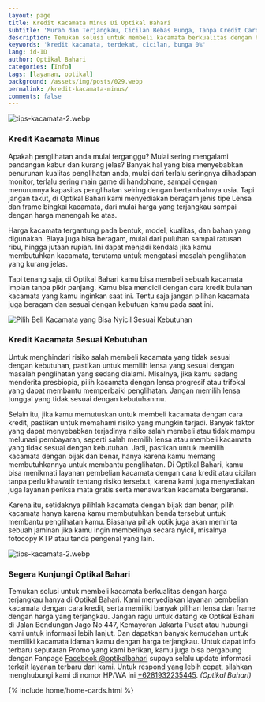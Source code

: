 ```yaml
---
layout: page
title: Kredit Kacamata Minus Di Optikal Bahari
subtitle: 'Murah dan Terjangkau, Cicilan Bebas Bunga, Tanpa Credit Card & Bergaransi'
description: Temukan solusi untuk membeli kacamata berkualitas dengan harga terjangkau di Optikal Bahari. Kami menyediakan layanan pembelian kacamata dengan cara kredit, serta memiliki banyak pilihan lensa dan frame dengan harga yang terjangkau
keywords: 'kredit kacamata, terdekat, cicilan, bunga 0%'
lang: id-ID
author: Optikal Bahari
categories: [Info]
tags: [layanan, optikal]
background: /assets/img/posts/029.webp
permalink: /kredit-kacamata-minus/
comments: false
---
```


<div class="card-deck mb-3">
  <div class="card shadow p-3 mb-5 bg-white rounded">
    <img
      src="{{'/assets/img/posts/periksa-mata/periksa-mata-gratis-optikal-bahari-5.webp' | relative_url }}"
      class="card-img-top"
      title="kredit kacamata minus di Optikal Bahari"
      alt="tips-kacamata-2.webp" />
    <div class="card-body">
      <h3 class="card-title">Kredit Kacamata Minus</h3>
      <p class="card-text text-left">
        Apakah penglihatan anda mulai terganggu? Mulai sering mengalami pandangan kabur dan kurang jelas? Banyak hal yang bisa menyebabkan penurunan kualitas penglihatan anda, mulai dari terlalu seringnya dihadapan monitor, terlalu sering main game di handphone, sampai dengan menurunnya kapasitas penglihatan seiring dengan bertambahnya usia. Tapi jangan takut, di Optikal Bahari kami menyediakan beragam jenis tipe Lensa dan frame bingkai kacamata, dari mulai harga yang terjangkau sampai dengan harga menengah ke atas.
      </p>
      <p class="card-text text-left">
        Harga kacamata tergantung pada bentuk, model, kualitas, dan bahan yang digunakan. Biaya juga bisa beragam, mulai dari puluhan sampai ratusan ribu, hingga jutaan rupiah. Ini dapat menjadi kendala jika kamu membutuhkan kacamata, terutama untuk mengatasi masalah penglihatan yang kurang jelas.
      </p>
      <p class="card-text text-left">
        Tapi tenang saja, di Optikal Bahari kamu bisa membeli sebuah kacamata impian tanpa pikir panjang. Kamu bisa mencicil dengan cara kredit bulanan kacamata yang kamu inginkan saat ini. Tentu saja jangan pilihan kacamata juga beragam dan sesuai dengan kebutuan kamu pada saat ini.
      </p>
    </div>
  </div>
</div>

<div class="card shadow p-3 bg-white mb-5">
  <img
    src="{{ '/assets/img/posts/periksa-mata/periksa-mata-gratis-optikal-bahari-8.webp' | relative_url }}"
    class="card-img-top"
    title="kredit kacamata minus di Optikal Bahari"
    alt="Pilih Beli Kacamata yang Bisa Nyicil Sesuai Kebutuhan">
  <div class="card-body">
    <h3 class="card-title">Kredit Kacamata Sesuai Kebutuhan</h3>
    <p class="card-text text-left">
      Untuk menghindari risiko salah membeli kacamata yang tidak sesuai dengan kebutuhan, pastikan untuk memilih lensa yang sesuai dengan masalah penglihatan yang sedang dialami. Misalnya, jika kamu sedang menderita presbiopia, pilih kacamata dengan lensa progresif atau trifokal yang dapat membantu memperbaiki penglihatan. Jangan memilih lensa tunggal yang tidak sesuai dengan kebutuhanmu.
    </p>
    <p class="card-text text-left">
      Selain itu, jika kamu memutuskan untuk membeli kacamata dengan cara kredit, pastikan untuk memahami risiko yang mungkin terjadi. Banyak faktor yang dapat menyebabkan terjadinya risiko salah membeli atau tidak mampu melunasi pembayaran, seperti salah memilih lensa atau membeli kacamata yang tidak sesuai dengan kebutuhan. Jadi, pastikan untuk memilih kacamata dengan bijak dan benar, hanya karena kamu memang membutuhkannya untuk membantu penglihatan. Di Optikal Bahari, kamu bisa menikmati layanan pembelian kacamata dengan cara kredit atau cicilan tanpa perlu khawatir tentang risiko tersebut, karena kami juga menyediakan juga layanan periksa mata gratis serta menawarkan kacamata bergaransi.
    </p>
    <p class="card-text text-left">
      Karena itu, setidaknya pilihlah kacamata dengan bijak dan benar, pilih kacamata hanya karena kamu membutuhkan benda tersebut untuk membantu penglihatan kamu. Biasanya pihak optik juga akan meminta sebuah jaminan jika kamu ingin membelinya secara nyicil, misalnya fotocopy KTP atau tanda pengenal yang lain.
    </p>
  </div>
</div>

<div class="card-deck mb-3">
  <div class="card shadow p-3 mb-5 bg-white rounded">
    <img
      src="{{ '/assets/img/posts/periksa-mata/periksa-mata-gratis-optikal-bahari-9.webp' | relative_url }}"
      class="card-img-top"
      alt="tips-kacamata-2.webp"
      title="kredit kacamata minus di Optikal Bahari" />
    <div class="card-body">
      <h3 class="card-title">Segera Kunjungi Optikal Bahari</h3>
      <p class="card-text text-left">
        Temukan solusi untuk membeli kacamata berkualitas dengan harga terjangkau hanya di Optikal Bahari. Kami menyediakan layanan pembelian kacamata dengan cara kredit, serta memiliki banyak pilihan lensa dan frame dengan harga yang terjangkau. Jangan ragu untuk datang ke Optikal Bahari di Jalan Bendungan Jago No 447, Kemayoran Jakarta Pusat atau hubungi kami untuk informasi lebih lanjut. Dan dapatkan banyak kemudahan untuk memiliki kacamata idaman kamu dengan harga terjangkau. Untuk dapat info terbaru seputaran Promo yang kami berikan, kamu juga bisa bergabung dengan Fanpage
        <a
          href="https://www.facebook.com/optikalbahari"
          id="FBClick"
          title="Facebook Page Optikal Bahari"
          class="FacebookPage">Facebook @optikalbahari</a>
        supaya selalu update informasi terkait layanan terbaru dari kami. Untuk respond yang lebih cepat, silahkan
				menghubungi kami di nomor HP/WA ini
        <a
          href="https://api.whatsapp.com/send?phone=6281932235445&text=Hallo%2C+saya+butuh+informasi+lebih+lanjut+mengenai+Optikal+Bahari"
          id="WhatsAppClick"
          class="WhatsAppCall"
          title="Call WhatsApp">+6281932235445</a>.
        <em>(Optikal Bahari)</em>
      </p>
    </div>
  </div>
</div>

{% include home/home-cards.html %}

<!--
  <section id="posts-category">	<div class="card-deck">		{% for post in site.categories.Lensa limit : 3 %}
  <div class="card shadow p-3 mb-5 bg-white rounded">
  <a href="{{ post.url | prepend: site.baseurl | replace: '//', '/' }}">				{% if page.background %}
				<img
					src="{{ post.background | prepend: site.baseurl | replace: '//', '/' }}"
					class="card-img-top"
					alt="{{ post.title }}"
			/></a>
			{% endif %}
			<div class="card-body">
				<h5 class="card-title">
					{{ post.title }}
				</h5>
				<p class="card-text text-left">{{ post.description | strip_html | truncatewords: 20 }}.</p>
				<p class="card-text text-left">
					<a class="btn btn-primary rounded-pill" href="{{ post.url | prepend: site.baseurl | replace: '//', '/' }}"
						>Selengkapnya</a
					>
				</p>
			</div>
			<div class="card-footer">
				<small class="text-muted">
					Posted by {% if post.author %} {{ post.author }} {% else %} {{ site.author }} {% endif %} on
					{{ post.date | date: '%B %d, %Y' }} &middot; {% include read_time.html content=post.content %}
				</small>
			</div>
		</div>
		{% endfor %}
	</div>
</section>
-->
